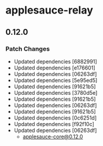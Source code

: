 # applesauce-relay

## 0.12.0

### Patch Changes

- Updated dependencies [6882991]
- Updated dependencies [e176601]
- Updated dependencies [06263df]
- Updated dependencies [5e95ed5]
- Updated dependencies [91621b5]
- Updated dependencies [3780d5e]
- Updated dependencies [91621b5]
- Updated dependencies [06263df]
- Updated dependencies [91621b5]
- Updated dependencies [0c6251d]
- Updated dependencies [f92f10c]
- Updated dependencies [06263df]
  - applesauce-core@0.12.0
